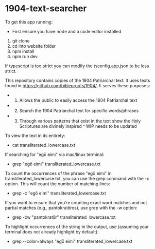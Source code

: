 # 1904-text-searcher

To get this app running:
- First ensure you have node and a code editor installed
1) git clone
2) cd into website folder
3) npm install
4) npm run dev

If typescript is too strict you can modify the tsconfig.app.json to be less strict.

This repository contains copies of the 1904 Patriarchal text. It uses texts found in https://github.com/bibleproofs/1904/.
It serves these purposes:
- 1) Allows the public to easily access the 1904 Patriarchal text
- 2) Search the 1904 Patriarchal text for specific words/phrases
- 3) Through various patterns that exist in the text show the Holy Scriptures are divinely inspired
     ^ WIP needs to be updated

To view the text in its entirety:
- cat transliterated_lowercase.txt

If searching for "egō eimi" via mac/linux terminal:
- grep "egō eimi" transliterated_lowercase.txt

To count the occurrences of the phrase "egō eimi" in transliterated_lowercase.txt, you can use the grep command with the -c option. This will count the number of matching lines:
- grep -c "egō eimi" transliterated_lowercase.txt

If you want to ensure that you're counting exact word matches and not partial matches (e.g., pantokratōros), use grep with the -w option:
- grep -cw "pantokratōr" transliterated_lowercase.txt

To highlight occurrences of the string in the output, use (assuming your terminal does not already highlight by default):
- grep --color=always "egō eimi" transliterated_lowercase.txt
